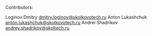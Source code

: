 Contributors:

Loginov Dmitry dmitry.loginov@skolkovotech.ru
Anton Lukashchuk anton.lukashchuk@skolkovotech.ru
Andrei Shadrikov andrey.shadrikov@skoltech.ru
